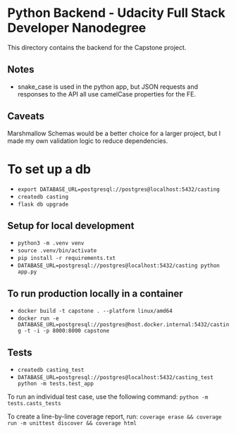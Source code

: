# Python Backend - Udacity Full Stack Developer Nanodegree

This directory contains the backend for the Capstone project.

## Notes
- snake_case is used in the python app, but JSON requests and responses to the API all use camelCase properties for the FE.

## Caveats
Marshmallow Schemas would be a better choice for a larger project, but I made my own validation logic to reduce dependencies.

# To set up a db
- `export DATABASE_URL=postgresql://postgres@localhost:5432/casting`
- `createdb casting`
- `flask db upgrade`

## Setup for local development
- `python3 -m .venv venv`
- `source .venv/bin/activate`
- `pip install -r requirements.txt`
- `DATABASE_URL=postgresql://postgres@localhost:5432/casting python app.py`

## To run production locally in a container
- `docker build -t capstone . --platform linux/amd64`
- `docker run -e DATABASE_URL=postgresql://postgres@host.docker.internal:5432/casting -t -i -p 8000:8000 capstone`

## Tests
- `createdb casting_test`
- `DATABASE_URL=postgresql://postgres@localhost:5432/casting_test python -m tests.test_app`

To run an individual test case, use the following command:
`python -m tests.casts_tests`

To create a line-by-line coverage report, run:
`coverage erase && coverage run -m unittest discover && coverage html`